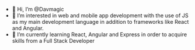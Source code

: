 - 👋 Hi, I’m @Davmagic
- 👀 I’m interested in web and mobile app development with the use of JS as my main development language in addition to frameworks like React and Angular. 
- 🌱 I’m currently learning React, Angular and Express in order to acquire skills from a Full Stack Developer 

<!---
Davmagic/Davmagic is a ✨ special ✨ repository because its `README.md` (this file) appears on your GitHub profile.
You can click the Preview link to take a look at your changes.
--->
